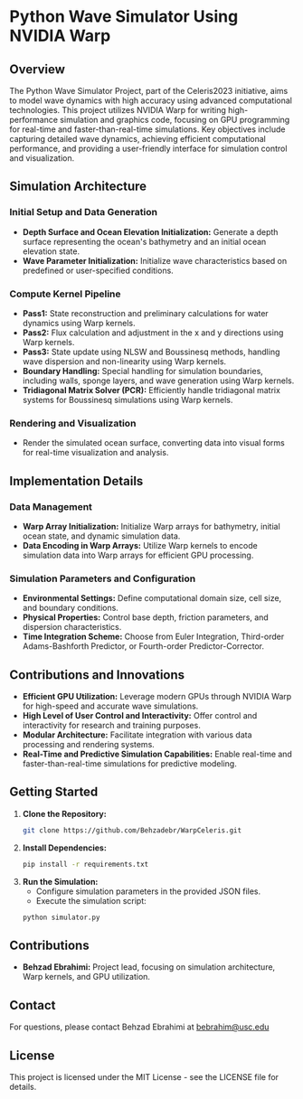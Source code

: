 # Python Wave Simulator Using NVIDIA Warp

## Overview
The Python Wave Simulator Project, part of the Celeris2023 initiative, aims to model wave dynamics with high accuracy using advanced computational technologies. This project utilizes NVIDIA Warp for writing high-performance simulation and graphics code, focusing on GPU programming for real-time and faster-than-real-time simulations. Key objectives include capturing detailed wave dynamics, achieving efficient computational performance, and providing a user-friendly interface for simulation control and visualization.

## Simulation Architecture
### Initial Setup and Data Generation
- **Depth Surface and Ocean Elevation Initialization:** Generate a depth surface representing the ocean's bathymetry and an initial ocean elevation state.
- **Wave Parameter Initialization:** Initialize wave characteristics based on predefined or user-specified conditions.

### Compute Kernel Pipeline
- **Pass1:** State reconstruction and preliminary calculations for water dynamics using Warp kernels.
- **Pass2:** Flux calculation and adjustment in the x and y directions using Warp kernels.
- **Pass3:** State update using NLSW and Boussinesq methods, handling wave dispersion and non-linearity using Warp kernels.
- **Boundary Handling:** Special handling for simulation boundaries, including walls, sponge layers, and wave generation using Warp kernels.
- **Tridiagonal Matrix Solver (PCR):** Efficiently handle tridiagonal matrix systems for Boussinesq simulations using Warp kernels.

### Rendering and Visualization
- Render the simulated ocean surface, converting data into visual forms for real-time visualization and analysis.

## Implementation Details
### Data Management
- **Warp Array Initialization:** Initialize Warp arrays for bathymetry, initial ocean state, and dynamic simulation data.
- **Data Encoding in Warp Arrays:** Utilize Warp kernels to encode simulation data into Warp arrays for efficient GPU processing.

### Simulation Parameters and Configuration
- **Environmental Settings:** Define computational domain size, cell size, and boundary conditions.
- **Physical Properties:** Control base depth, friction parameters, and dispersion characteristics.
- **Time Integration Scheme:** Choose from Euler Integration, Third-order Adams-Bashforth Predictor, or Fourth-order Predictor-Corrector.

## Contributions and Innovations
- **Efficient GPU Utilization:** Leverage modern GPUs through NVIDIA Warp for high-speed and accurate wave simulations.
- **High Level of User Control and Interactivity:** Offer control and interactivity for research and training purposes.
- **Modular Architecture:** Facilitate integration with various data processing and rendering systems.
- **Real-Time and Predictive Simulation Capabilities:** Enable real-time and faster-than-real-time simulations for predictive modeling.

## Getting Started
1. **Clone the Repository:**
    ```sh
    git clone https://github.com/Behzadebr/WarpCeleris.git
    ```
2. **Install Dependencies:**
    ```sh
    pip install -r requirements.txt
    ```
3. **Run the Simulation:**
    - Configure simulation parameters in the provided JSON files.
    - Execute the simulation script:
    ```sh
    python simulator.py
    ```

## Contributions
- **Behzad Ebrahimi:** Project lead, focusing on simulation architecture, Warp kernels, and GPU utilization.

## Contact
For questions, please contact Behzad Ebrahimi at bebrahim@usc.edu

## License
This project is licensed under the MIT License - see the LICENSE file for details.
